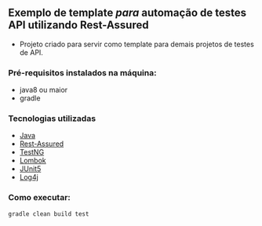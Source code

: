 ## Exemplo de template _para_ **automação de testes API** utilizando Rest-Assured

*   Projeto criado para servir como template para demais projetos de testes de API.

### Pré-requisitos instalados na máquina:

*  java8 ou maior
*  gradle

### Tecnologias utilizadas

*   [Java](https://www.java.com/pt-BR/)
*   [Rest-Assured](https://mvnrepository.com/artifact/io.rest-assured/rest-assured)
*   [TestNG](https://www.devmedia.com.br/artigo-java-magazine-62-testes-avancados-com-o-testng/10825)
*   [Lombok](https://mvnrepository.com/artifact/org.projectlombok/lombok)
*   [JUnit5](https://junit.org/junit5/)
*   [Log4j](https://logging.apache.org/log4j/2.x/)

### Como executar:

```plaintext
gradle clean build test
```
